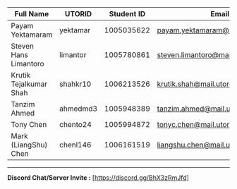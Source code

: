 | Full Name    | UTORID | Student ID | Email | Best Way to Contact | Discord Username|
| --- | --- | --- | --- | --- | --- |
|Payam Yektamaram|yektamar|1005035622|payam.yektamaram@mail.utoronto.ca|+1 (647)-867-5038|Payam Yektamaram#2767|
|Steven Hans Limantoro|limantor|1005780861|steven.limantoro@mail.utoronto.ca|steven.limantoro@mail.utoronto.ca|StevenHL#0264|
|Krutik Tejalkumar Shah|shahkr10|1006213526|krutik.shah@mail.utoronto.ca|Discord or email|Khalix01#3097|
|Tanzim Ahmed|ahmedmd3|1005948389|tanzim.ahmed@mail.utoronto.ca|Discord or email|~(Big Brain)#1740|
|Tony Chen|chento24|1005994872|tonyc.chen@mail.utoronto.ca|Discord or email|Hugh Mini#1107|
|Mark (LiangShu) Chen|chenl146|1006161519|liangshu.chen@mail.utoronto.ca|Discord or email|SaltyNerd#6928|
---
**Discord Chat/Server Invite :** [https://discord.gg/BhX3zRmJfd]
